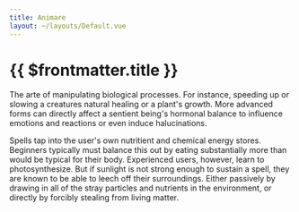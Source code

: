 ```yaml
---
title: Animare
layout: ~/layouts/Default.vue
---
```


# {{ $frontmatter.title }}

The arte of manipulating biological processes. For instance, speeding up or
slowing a creatures natural healing or a plant's growth. More advanced forms can
directly affect a sentient being's hormonal balance to influence emotions and
reactions or even induce halucinations.

Spells tap into the user's own nutritient and chemical energy stores. Beginners
typically must balance this out by eating substantially more than would be
typical for their body. Experienced users, however, learn to photosynthesize.
But if sunlight is not strong enough to sustain a spell, they are known to be
able to leech off their surroundings. Either passively by drawing in all of the
stray particles and nutrients in the environment, or directly by forcibly
stealing from living matter.
